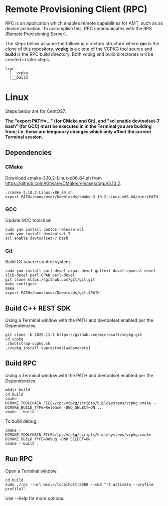 # Remote Provisioning Client (RPC)

RPC is an application which enables remote capabilities for AMT, such as as device activation. To accomplish this, RPC communicates with the RPS (Remote Provisioning Server).

The steps below assume the following directory structure where **rpc** is the clone of this repository, **vcpkg** is a clone of the VCPKG tool source and **build** is the RPC build directory. Both vcpkg and build directories will be created in later steps.

```
\rpc
  |__vcpkg
  |__build
```

# Linux

Steps below are for CentOS7.

**The "export PATH=..." (for CMake and Git), and "scl enable devtoolset-7 bash" (for GCC) must be executed in in the Terminal you are building from; i.e. these are temporary changes which only affect the current Terminal session.**

## Dependencies

### CMake
Download cmake-3.10.2-Linux-x86_64.sh from https://github.com/Kitware/CMake/releases/tag/v3.10.2.
    
```
./cmake-3.10.2-Linux-x86_64.sh
export PATH=/home/user/Downloads/cmake-3.10.2-Linux-x86_64/bin:$PATH
```

### GCC
Update GCC toolchain.

```
sudo yum install centos-release-scl
sudo yum install devtoolset-7
scl enable devtoolset-7 bash
```

### Git
Build Git source control system.
```
sudo yum install curl-devel expat-devel gettext-devel openssl-devel zlib-devel perl-CPAN perl-devel
git clone https://github.com/git/git.git
make configure
make
export PATH=/home/user/Downloads/git:$PATH
```

## Build C++ REST SDK

Using a Terminal window with the PATH and devtoolset enabled per the Dependencies.

```
git clone -b 2020.11-1 https://github.com/microsoft/vcpkg.git
cd vcpkg
./bootstrap-vcpkg.sh
./vcpkg install cpprestsdk[websockets]
```

## Build RPC

Using a Terminal window with the PATH and devtoolset enabled per the Dependencies.

```
mkdir build
cd build
cmake -DCMAKE_TOOLCHAIN_FILE=/rpc/vcpkg/scripts/buildsystems/vcpkg.cmake -DCMAKE_BUILD_TYPE=Release -DNO_SELECT=ON ..
cmake --build .
```

To build debug:
```
cmake -DCMAKE_TOOLCHAIN_FILE=/rpc/vcpkg/scripts/buildsystems/vcpkg.cmake -DCMAKE_BUILD_TYPE=Debug -DNO_SELECT=ON ..
cmake --build .
```

## Run RPC

Open a Terminal window.

```
cd build
sudo ./rpc --url wss://localhost:8080 --cmd "-t activate --profile profile1"
```

Use --help for more options.
